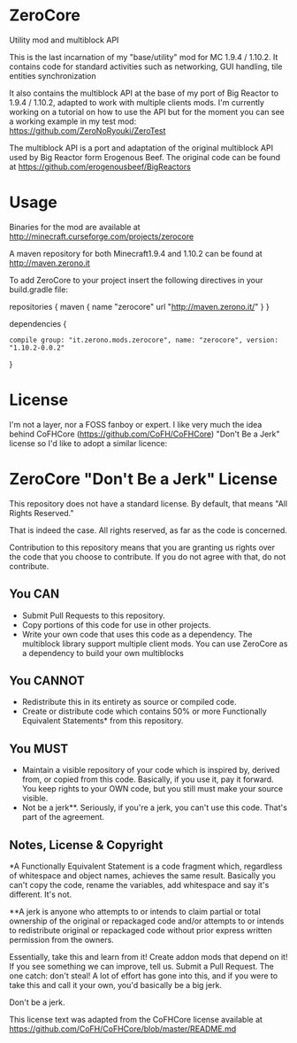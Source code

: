 # ZeroCore
Utility mod and multiblock API


This is the last incarnation of my "base/utility" mod for MC 1.9.4 / 1.10.2. It contains code for standard activities such as networking, GUI handling, tile entities synchronization

It also contains the multiblock API at the base of my port of Big Reactor to 1.9.4 / 1.10.2, adapted to work with multiple clients mods. I'm currently working on a tutorial on how to use the API but for the moment you can see a working example in my test mod: https://github.com/ZeroNoRyouki/ZeroTest

The multiblock API is a port and adaptation of the original multiblock API used by Big Reactor form Erogenous Beef. The original code can be found at https://github.com/erogenousbeef/BigReactors

# Usage

Binaries for the mod are available at http://minecraft.curseforge.com/projects/zerocore

A maven repository for both Minecraft1.9.4 and 1.10.2 can be found at http://maven.zerono.it

To add ZeroCore to your project insert the following directives in your build.gradle file:

repositories {
    maven {
        name "zerocore"
        url "http://maven.zerono.it/"
    }
}

dependencies {

    compile group: "it.zerono.mods.zerocore", name: "zerocore", version: "1.10.2-0.0.2"
}

# License

I'm not a layer, nor a FOSS fanboy or expert. I like very much the idea behind CoFHCore (https://github.com/CoFH/CoFHCore) "Don't Be a Jerk" license  so I'd like to adopt a similar licence:

# ZeroCore "Don't Be a Jerk" License

This repository does not have a standard license. By default, that means "All Rights Reserved."

That is indeed the case. All rights reserved, as far as the code is concerned.

Contribution to this repository means that you are granting us rights over the code that you choose to contribute. If you do not agree with that, do not contribute.

## You CAN

- Submit Pull Requests to this repository.
- Copy portions of this code for use in other projects.
- Write your own code that uses this code as a dependency. The multiblock library support multiple client mods. You can use ZeroCore as a dependency to build your own multiblocks

## You CANNOT

- Redistribute this in its entirety as source or compiled code.
- Create or distribute code which contains 50% or more Functionally Equivalent Statements* from this repository.

## You MUST

- Maintain a visible repository of your code which is inspired by, derived from, or copied from this code. Basically, if you use it, pay it forward. You keep rights to your OWN code, but you still must make your source visible.
- Not be a jerk**. Seriously, if you're a jerk, you can't use this code. That's part of the agreement.

## Notes, License & Copyright

*A Functionally Equivalent Statement is a code fragment which, regardless of whitespace and object names, achieves the same result. Basically you can't copy the code, rename the variables, add whitespace and say it's different. It's not.

**A jerk is anyone who attempts to or intends to claim partial or total ownership of the original or repackaged code and/or attempts to or intends to redistribute original or repackaged code without prior express written permission from the owners.

Essentially, take this and learn from it! Create addon mods that depend on it! If you see something we can improve, tell us. Submit a Pull Request. The one catch: don't steal! A lot of effort has gone into this, and if you were to take this and call it your own, you'd basically be a big jerk.

Don't be a jerk. 


This license text was adapted from the CoFHCore license available at https://github.com/CoFH/CoFHCore/blob/master/README.md
